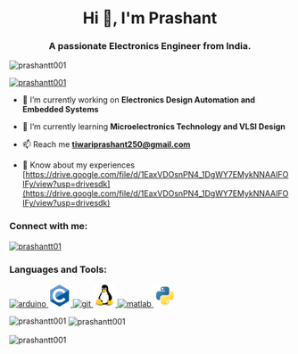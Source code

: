 <h1 align="center">Hi 👋, I'm Prashant</h1>
<h3 align="center">A passionate Electronics Engineer from India.</h3>

<p align="left"> <img src="https://komarev.com/ghpvc/?username=prashantt001&label=Profile%20views&color=0e75b6&style=flat" alt="prashantt001" /> </p>

<p align="left"> <a href="https://github.com/ryo-ma/github-profile-trophy"><img src="https://github-profile-trophy.vercel.app/?username=prashantt001" alt="prashantt001" /></a> </p>

- 🔭 I’m currently working on **Electronics Design Automation and Embedded Systems**

- 🌱 I’m currently learning **Microelectronics Technology and VLSI Design**

- 📫 Reach me **tiwariprashant250@gmail.com**

- 📄 Know about my experiences [https://drive.google.com/file/d/1EaxVDOsnPN4_1DgWY7EMykNNAAIFOIFy/view?usp=drivesdk](https://drive.google.com/file/d/1EaxVDOsnPN4_1DgWY7EMykNNAAIFOIFy/view?usp=drivesdk)

<h3 align="left">Connect with me:</h3>
<p align="left">
<a href="https://linkedin.com/in/prashant-kumar-tiwari-743524202/" target="blank"><img align="center" src="https://raw.githubusercontent.com/rahuldkjain/github-profile-readme-generator/master/src/images/icons/Social/linked-in-alt.svg" alt="prashantt01" height="30" width="40" /></a>
</p>

<h3 align="left">Languages and Tools:</h3>
<p align="left"> <a href="https://www.arduino.cc/" target="_blank" rel="noreferrer"> <img src="https://cdn.worldvectorlogo.com/logos/arduino-1.svg" alt="arduino" width="40" height="40"/> </a> <a href="https://www.cprogramming.com/" target="_blank" rel="noreferrer"> <img src="https://raw.githubusercontent.com/devicons/devicon/master/icons/c/c-original.svg" alt="c" width="40" height="40"/> </a> <a href="https://git-scm.com/" target="_blank" rel="noreferrer"> <img src="https://www.vectorlogo.zone/logos/git-scm/git-scm-icon.svg" alt="git" width="40" height="40"/> </a> <a href="https://www.linux.org/" target="_blank" rel="noreferrer"> <img src="https://raw.githubusercontent.com/devicons/devicon/master/icons/linux/linux-original.svg" alt="linux" width="40" height="40"/> </a> <a href="https://www.mathworks.com/" target="_blank" rel="noreferrer"> <img src="https://upload.wikimedia.org/wikipedia/commons/2/21/Matlab_Logo.png" alt="matlab" width="40" height="40"/> </a> <a href="https://www.python.org" target="_blank" rel="noreferrer"> <img src="https://raw.githubusercontent.com/devicons/devicon/master/icons/python/python-original.svg" alt="python" width="40" height="40"/> </a> </p>

<p><img align="left" src="https://github-readme-stats.vercel.app/api/top-langs?username=prashantt001&show_icons=true&locale=en&layout=compact" alt="prashantt001" /></p>

<p>&nbsp;<img align="center" src="https://github-readme-stats.vercel.app/api?username=prashantt001&show_icons=true&locale=en" alt="prashantt001" /></p>

<p><img align="center" src="https://github-readme-streak-stats.herokuapp.com/?user=prashantt001&" alt="prashantt001" /></p>
